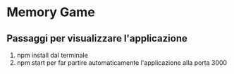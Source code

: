 # Memory Game

## Passaggi per visualizzare l'applicazione

1.  npm install dal terminale
2.  npm start per far partire automaticamente l'applicazione alla porta 3000
